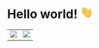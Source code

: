 # Hello world! <img src="./assets/gifs/hello.gif" width="30px"/>

<table align="center">
  <tr>
    <td>
      <picture>
        <source 
          srcset="https://github-readme-stats-trisl01.vercel.app/api?username=trisl01&show_icons=true&hide_border=true&bg_color=00000000&theme=dark&rank_icon=github"
          media="(prefers-color-scheme: dark)"
        />
        <source
          srcset="https://github-readme-stats-trisl01.vercel.app/api?username=trisl01&show_icons=true&hide_border=true&bg_color=00000000&rank_icon=github"
          media="(prefers-color-scheme: light), (prefers-color-scheme: no-preference)"
        />
        <img src="https://github-readme-stats-trisl01.vercel.app/api?username=trisl01&show_icons=true&hide_border=true&bg_color=00000000&rank_icon=github" />
      </picture>
    </td>
    <td>
      <picture>
        <source 
          srcset="https://github-readme-stats-trisl01.vercel.app/api/top-langs/?username=trisl01&layout=compact&langs_count=8&count_private=true&hide_border=true&bg_color=00000000&theme=dark"
          media="(prefers-color-scheme: dark)"
        />
        <source
          srcset="https://github-readme-stats-trisl01.vercel.app/api/top-langs/?username=trisl01&layout=compact&langs_count=8&count_private=true&hide_border=true&bg_color=00000000"
          media="(prefers-color-scheme: light), (prefers-color-scheme: no-preference)"
        />
        <img src="https://github-readme-stats-trisl01.vercel.app/api/top-langs/?username=trisl01&layout=compact&langs_count=8&count_private=true&hide_border=true&bg_color=00000000" />
      </picture>
    </td>
  </tr>
</table>
